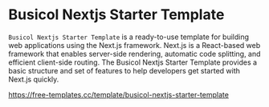 # Busicol Nextjs Starter Template

`Busicol Nextjs Starter Template` is a ready-to-use template for building web applications using the Next.js framework. Next.js is a React-based web framework that enables server-side rendering, automatic code splitting, and efficient client-side routing. The Busicol Nextjs Starter Template provides a basic structure and set of features to help developers get started with Next.js quickly.

https://free-templates.cc/template/busicol-nextjs-starter-template